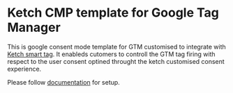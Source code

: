 # Ketch CMP template for Google Tag Manager

This is google consent mode template for GTM customised to integrate with [Ketch smart tag](https://github.com/ketch-sdk/ketch-tag#ketch-tag). It enableds cutomers to controll the GTM tag firing with respect to the user consent optined throught the ketch customised consent experience.

Please follow [documentation](https://docs.ketch.com/hc/en-us/articles/1500012811962-Automated-Web-Infrastructure-Orchestration-with-Google-Tag-Manager) for setup.
